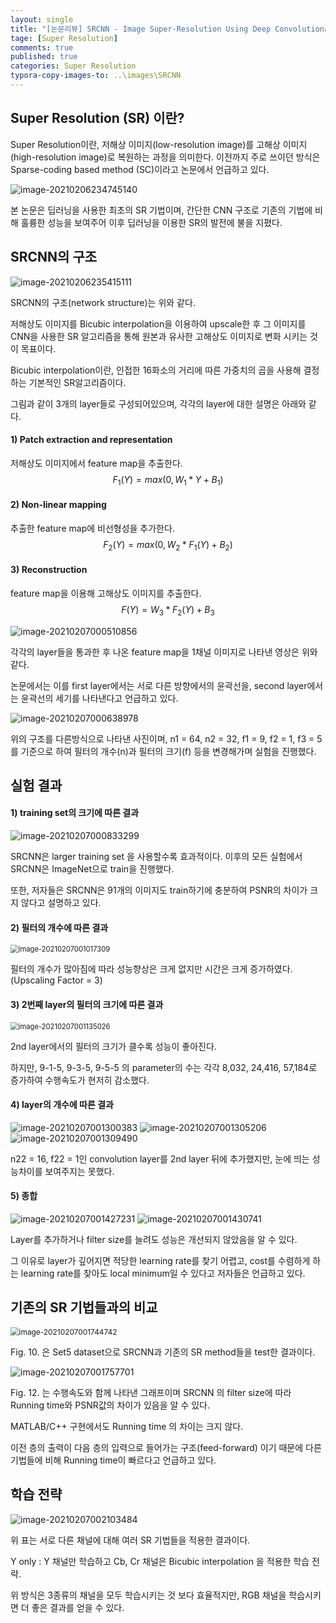 ```yaml
---
layout: single
title: "[논문리뷰] SRCNN - Image Super-Resolution Using Deep Convolutional Networks"
tage: [Super Resolution]
comments: true
published: true
categories: Super Resolution
typora-copy-images-to: ..\images\SRCNN
---
```




## Super Resolution (SR) 이란?

Super Resolution이란, 저해상 이미지(low-resolution image)를 고해상 이미지(high-resolution image)로 복원하는 과정을 의미한다. 이전까지 주로 쓰이던 방식은 Sparse-coding based method (SC)이라고 논문에서 언급하고 있다.

![image-20210206234745140](C:\Users\1\Documents\GitHub\blackchopin.github.io\images\SRCNN\image-20210206234745140.png)



본 논문은 딥러닝을 사용한 최초의 SR 기법이며, 간단한 CNN 구조로 기존의 기법에 비해 훌륭한 성능을 보여주어 이후 딥러닝을 이용한 SR의 발전에 불을 지폈다.





## SRCNN의 구조

![image-20210206235415111](C:\Users\1\Documents\GitHub\blackchopin.github.io\images\SRCNN\image-20210206235415111.png)



SRCNN의 구조(network structure)는 위와 같다. 

저해상도 이미지를 Bicubic interpolation을 이용하여 upscale한 후 그 이미지를 CNN을 사용한 SR 알고리즘을 통해 원본과 유사한 고해상도 이미지로 변화 시키는 것이 목표이다.

Bicubic interpolation이란, 인접한 16화소의 거리에 따른 가중치의 곱을 사용해 결정하는 기본적인 SR알고리즘이다.



그림과 같이 3개의 layer들로 구성되어있으며, 각각의 layer에 대한 설명은 아래와 같다.



#### 1) **Patch extraction and representation**

저해상도 이미지에서 feature map을 추출한다.
$$
F_1(Y) = max(0,W_1*Y+B_1)
$$


#### 2) **Non-linear mapping**

추출한 feature map에 비선형성을 추가한다.
$$
F_2(Y) = max(0,W_2*F_1(Y)+B_2)
$$


#### 3) **Reconstruction**

feature map을 이용해 고해상도 이미지를 추출한다.
$$
F(Y) = W_3*F_2(Y)+B_3
$$


![image-20210207000510856](C:\Users\1\Documents\GitHub\blackchopin.github.io\images\SRCNN\image-20210207000510856.png)



각각의 layer들을 통과한 후 나온 feature map을 1채널 이미지로 나타낸 영상은 위와 같다. 

논문에서는 이를 first layer에서는 서로 다른 방향에서의 윤곽선을, second layer에서는 윤곽선의 세기를 나타낸다고 언급하고 있다.



![image-20210207000638978](C:\Users\1\Documents\GitHub\blackchopin.github.io\images\SRCNN\image-20210207000638978.png)



위의 구조를 다른방식으로 나타낸 사진이며, n1 = 64, n2 = 32, f1 = 9, f2 = 1, f3 = 5 를 기준으로 하여 필터의 개수(n)과 필터의 크기(f) 등을 변경해가며 실험을 진행했다.



## 실험 결과



#### 1) training set의 크기에 따른 결과



![image-20210207000833299](C:\Users\1\Documents\GitHub\blackchopin.github.io\images\SRCNN\image-20210207000833299.png)



SRCNN은 larger training set 을 사용할수록 효과적이다. 이후의 모든 실험에서 SRCNN은 ImageNet으로 train을 진행했다.

또한, 저자들은 SRCNN은 91개의 이미지도 train하기에 충분하여 PSNR의 차이가 크지 않다고 설명하고 있다.



#### 2) 필터의 개수에 따른 결과



<img src="C:\Users\1\Documents\GitHub\blackchopin.github.io\images\SRCNN\image-20210207001017309.png" alt="image-20210207001017309" style="zoom:80%;" />



필터의 개수가 많아짐에 따라 성능향상은 크게 없지만 시간은 크게 증가하였다. (Upscaling Factor = 3)



#### 3) 2번째 layer의 필터의 크기에 따른 결과



<img src="C:\Users\1\Documents\GitHub\blackchopin.github.io\images\SRCNN\image-20210207001135026.png" alt="image-20210207001135026" style="zoom:80%;" />



2nd layer에서의 필터의 크기가 클수록 성능이 좋아진다.

하지만, 9-1-5, 9-3-5, 9-5-5 의 parameter의 수는 각각 8,032, 24,416, 57,184로 증가하여 수행속도가 현저히 감소했다.



#### 4) layer의 개수에 따른 결과



<img src="C:\Users\1\Documents\GitHub\blackchopin.github.io\images\SRCNN\image-20210207001300383.png" alt="image-20210207001300383"  />

<img src="C:\Users\1\Documents\GitHub\blackchopin.github.io\images\SRCNN\image-20210207001305206.png" alt="image-20210207001305206"  />

<img src="C:\Users\1\Documents\GitHub\blackchopin.github.io\images\SRCNN\image-20210207001309490.png" alt="image-20210207001309490"  />



n22 = 16, f22 = 1인 convolution layer를 2nd layer 뒤에 추가했지만, 눈에 띄는 성능차이를 보여주지는 못했다.



#### 5) 종합



<img src="C:\Users\1\Documents\GitHub\blackchopin.github.io\images\SRCNN\image-20210207001427231.png" alt="image-20210207001427231"  />

<img src="C:\Users\1\Documents\GitHub\blackchopin.github.io\images\SRCNN\image-20210207001430741.png" alt="image-20210207001430741"  />



Layer를 추가하거나 filter size를 늘려도 성능은 개선되지 않았음을 알 수 있다. 

그 이유로 layer가 깊어지면 적당한 learning rate를 찾기 어렵고, cost를 수렴하게 하는 learning rate를 찾아도 local minimum일 수 있다고 저자들은 언급하고 있다.





## 기존의 SR 기법들과의 비교

<img src="C:\Users\1\Documents\GitHub\blackchopin.github.io\images\SRCNN\image-20210207001744742.png" alt="image-20210207001744742" style="zoom:85%;" />



Fig. 10. 은 Set5 dataset으로 SRCNN과 기존의 SR method들을 test한 결과이다.



![image-20210207001757701](C:\Users\1\Documents\GitHub\blackchopin.github.io\images\SRCNN\image-20210207001757701.png)



Fig. 12. 는 수행속도와 함께 나타낸 그래프이며 SRCNN 의 filter size에 따라 Running time와 PSNR값의 차이가 있음을 알 수 있다.

MATLAB/C++ 구현에서도 Running time 의 차이는 크지 않다.

이전 층의 출력이 다음 층의 입력으로 들어가는 구조(feed-forward) 이기 때문에 다른 기법들에 비해 Running time이 빠르다고 언급하고 있다.



## 학습 전략

![image-20210207002103484](C:\Users\1\Documents\GitHub\blackchopin.github.io\images\SRCNN\image-20210207002103484.png)



위 표는 서로 다른 채널에 대해 여러 SR 기법들을 적용한 결과이다.

Y only : Y 채널만 학습하고 Cb, Cr 채널은 Bicubic interpolation 을 적용한 학습 전략.

위 방식은 3종류의 채널을 모두 학습시키는 것 보다 효율적지만, RGB 채널을 학습시키면 더 좋은 결과를 얻을 수 있다.